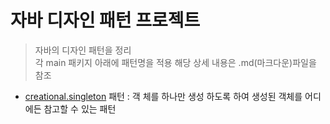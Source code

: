# 자바 디자인 패턴 프로젝트 
> 자바의 디자인 패턴을 정리  
> 각 main 패키지 아래에 패턴명을 적용 해당 상세 내용은 .md(마크다운)파일을 참조

* [creational.singleton](https://github.com/kbh0581/JavaDesignPattern/tree/master/src/main/java/Creational.Singleton) 패턴 : 객 체를 하나만 생성 하도록 하여 생성된 객체를 어디에든 참고할 수 있는 패턴



